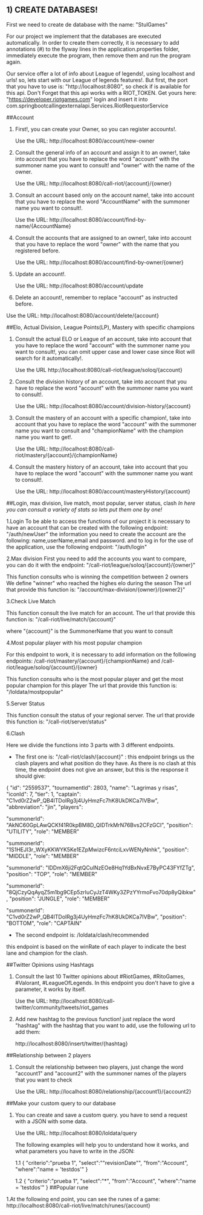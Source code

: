 ## 1) CREATE DATABASES!
First we need to create de database with the name: "StulGames"

For our project we implement that the databases are executed automatically.
In order to create them correctly, it is necessary to add annotations (#) to the flyway lines in the application.properties folder,
immediately execute the program, then remove them and run the program again.

Our service offer a lot of info about League of legends!, using localhost and urls! so, lets start with our League of legends features!.
But first, the port that you have to use is: "http://localhost:8080", so check if is available for this api.
Don't Forget that this api works with a RIOT_TOKEN. Get yours here: "https://developer.riotgames.com" login and insert it into com.springbootcallingexternalapi.Services.RiotRequestorService

##Account
1. First!, you can create your Owner, so you can register accounts!.

   Use the URL: http://localhost:8080/account/new-owner


2. Consult the general info of an account and assign it to an owner!, take into account that you have to replace the word
   "account" with the summoner name you want to consult! and "owner" with the name of the owner.

   Use the URL: http://localhost:8080/call-riot/{account}/{owner}


3. Consult an account based only on the account name!, take into account that you have to replace the word
   "AccountName" with the summoner name you want to consult!.

   Use the URL: http://localhost:8080/account/find-by-name/{AccountName}


4. Consult the accounts that are assigned to an owner!, take into account that you have to replace the word
   "owner" with the name that you registered before.

   Use the URL: http://localhost:8080/account/find-by-owner/{owner}


5. Update an account!.

   Use the URL: http://localhost:8080/account/update


6. Delete an account!, remember to replace "account" as instructed before.

Use the URL: http://localhost:8080/account/delete/{account}

##Elo, Actual Division, League Points(LP), Mastery with specific champions
1. Consult the actual ELO or League of an account, take into account that you have to replace the word
   "account" with the summoner name you want to consult!, you can omit upper case and lower case since Riot will search for it
   automatically!.

   Use the URL http://localhost:8080/call-riot/league/soloq/{account}


3. Consult the division history of an account, take into account that you have to replace the word
   "account" with the summoner name you want to consult!.

   Use the URL: http://localhost:8080/account/division-history/{account}


6. Consult the mastery of an account with a specific champion!, take into account that you have to replace the word
   "account" with the summoner name you want to consult and "championName" with the champion name you want to get!.

   Use the URL: http://localhost:8080/call-riot/mastery/{account}/{championName}


7. Consult the mastery history of an account, take into account that you have to replace the word
   "account" with the summoner name you want to consult!.

   Use the URL: http://localhost:8080/account/masteryHistory/{account}

##Login, max division, live match, most popular, server status, clash
*In here you can consult a variety of stats so lets put them one by one!*

1.Login
To be able to access the functions of our project it is necessary to have an account that can be created with the following endpoint: "/auth/newUser"
the information you need to create the account are the following: name,userName,email and password.
and to log in for the use of the application, use the following endpoint: "/auth/login"

2.Max division
First you need to add the accounts you want to compare, you can do it with the endpoint: "/call-riot/league/soloq/{account}/{owner}"

This function consults who is winning the competition between 2 owners
We define "winner" who reached the highes elo during the season
The url that provide this function is:
"/account/max-division/{owner}/{owner2}"

3.Check Live Match

This function consult the live match for an account.
The url that provide this function is:
"/call-riot/live/match/{account}"

where "{account}" is the SummonerName that you want to consult

4.Most popular player with his most popular champion

For this endpoint to work, it is necessary to add information on the following endpoints: /call-riot/mastery/{account}/{championName} 
and /call-riot/league/soloq/{account}/{owner}

This function consults who is the most popular player and get the most popular champion for this player
The url that provide this function is:
"/loldata/mostpopular"

5.Server Status

This function consult the status of your regional server.
The url that provide this function is:
"/call-riot/server/status"

6.Clash

Here we divide the functions into 3 parts with 3 different endpoints. 
- The first one is: "/call-riot/clash/{account}" : this endpoint brings us the clash players and what position do they have.
As there is no clash at this time, the endpoint does not give an answer, but this is the response it should give:


{
"id": "2559537",
"tournamentId": 2803,
"name": "Lagrimas y risas",
"iconId": 7,
"tier": 1,
"captain": "C1vd0rZ2wP_QB4ITDolRg3j4UyHmzFc7hK8UkDKCa7IVBw",
"abbreviation": "jin",
"players": 

"summonerId": "AkNC60GpLAwQCKf41R0kpBM8D_QIDTrkMrN76Bvs2CFzGCI",
"position": "UTILITY",
"role": "MEMBER"


"summonerId": "1S1HEJI3r_WXyKKWYK5Ke1EZpMwizcF6ntciLxvWENyNnhk",
"position": "MIDDLE",
"role": "MEMBER"


"summonerId": "lDDmX6ji2FqtQCulNzEOe8Hq1YdBxNvxE7ByPC43FYfZTg",
"position": "TOP",
"role": "MEMBER"


"summonerId": "8QjCzyQqAyqZ5m1bg9CEp5zrIuCyJzT4WKy3ZPzYYrmoFvo70dp8yQibkw",
"position": "JUNGLE",
"role": "MEMBER"


"summonerId": "C1vd0rZ2wP_QB4ITDolRg3j4UyHmzFc7hK8UkDKCa7IVBw",
"position": "BOTTOM",
"role": "CAPTAIN"

- The second endpoint is: /loldata/clash/recommended

this endpoint is based on the winRate of each player to indicate the best lane and champion for the clash.


##Twitter Opinions using Hashtags

1. Consult the last 10 Twitter opinions about #RiotGames, #RitoGames, #Valorant, #LeagueOfLegends.
   In this endpoint you don't have to give a parameter, it works by itself.

   Use the URL: http://localhost:8080/call-twitter/community/tweets/riot_games

2. Add new hashtag to the previous function! just replace the word "hashtag" with the hashtag that you want to add, use the following url to add them:
   
   http://localhost:8080/insert/twitter/{hashtag}

##Relationship between 2 players

1. Consult the relationship between two players, just change the word "account1" and "account2" with the summoner names
    of the players that you want to check

   Use the URL: http://localhost:8080/relationship/{account1}/{account2}

##Make your custom query to our database

1. You can create and save a custom query. you have to send a request with a JSON with some data.

   Use the URL: http://localhost:8080/loldata/query
   
   The following examples will help you to understand how it works, and what parameters you have to write in the JSON:
   
   1.1 
   {
   "criterio":"prueba 1",
   "select":""revisionDate"",
   "from":"Account",
   "where":"name = 'testdos'"
   }
   
   1.2
   {
   "criterio":"prueba 1",
   "select":"*",
   "from":"Account",
   "where":"name = 'testdos'"
   }
##Popular rune

1.At the following end point, you can see the runes of a game: http://localhost:8080/call-riot/live/match/runes/{account}

